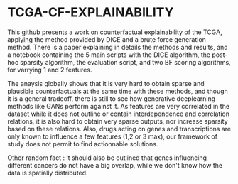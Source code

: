 # TCGA-CF-EXPLAINABILITY
This github presents a work on counterfactual explainability of the TCGA, applying the method provided by DICE and a brute force generation method. There is a paper explaining in details the methods and results, and a notebook containing the 5 main scripts with the DICE algorithm, the post-hoc sparsity algorithm, the evaluation script, and two BF scoring algorithms, for varrying 1 and 2 features.

The anaysis globally shows that it is very hard to obtain sparse and plausible counterfactuals at the same time with these methods, and though it is a general tradeoff, there is still to see how generative deeplearning methods like GANs perform against it. As features are very correlated in the dataset while it does not outline or contain interdependence and correlation relations, it is also hard to obtain very sparse outputs, nor increase sparsity based on these relations. Also, drugs acting on genes and transcriptions are only known to influence a few features (1,2 or 3 max), our framework of study does not permit to find actionnable solutions.

Other random fact : it should also be outlined that genes influencing different cancers do not have a big overlap, while we don't know how the data is spatially distributed.
